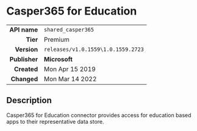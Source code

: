 # Casper365 for Education
| | |
|-:|-|
|**API name**|`shared_casper365`|
|**Tier**|Premium|
|**Version**|`releases/v1.0.1559\1.0.1559.2723`|
|**Publisher**|**Microsoft**|
|**Created**|Mon Apr 15 2019|
|**Changed**|Mon Mar 14 2022|

## Description
Casper365 for Education connector provides access for education based apps to their representative data store.
